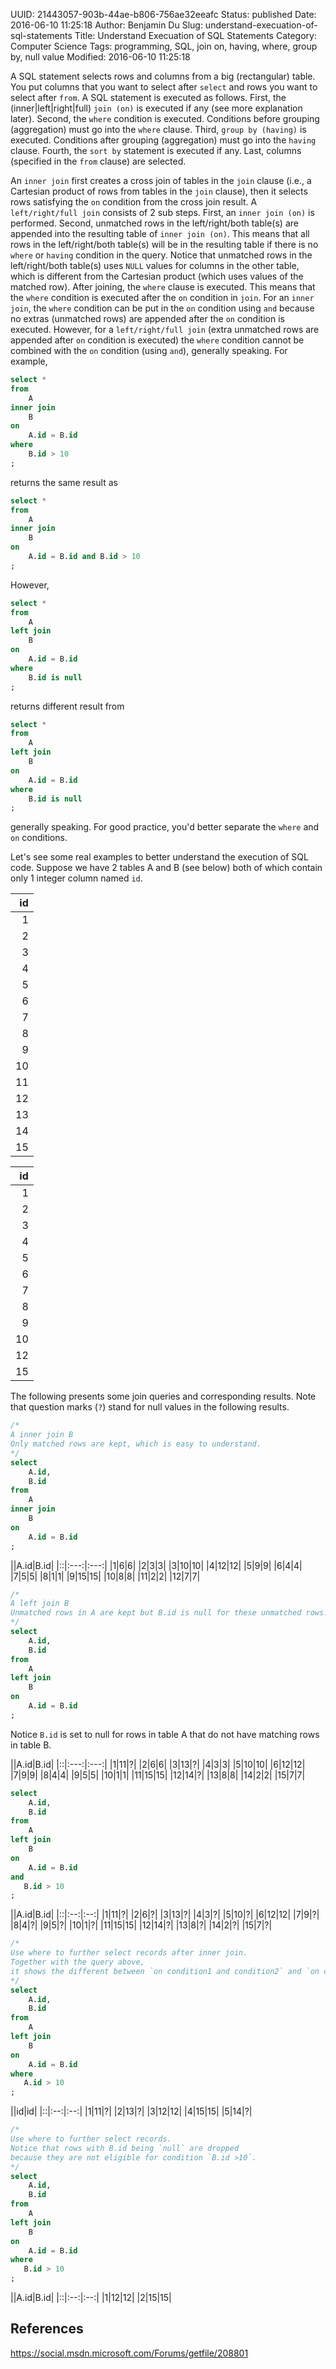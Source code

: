 UUID: 21443057-903b-44ae-b806-756ae32eeafc
Status: published
Date: 2016-06-10 11:25:18
Author: Benjamin Du
Slug: understand-execuation-of-sql-statements
Title: Understand Execuation of SQL Statements
Category: Computer Science
Tags: programming, SQL, join on, having, where, group by, null value
Modified: 2016-06-10 11:25:18


A SQL statement selects rows and columns from a big (rectangular) table. 
You put columns that you want to select after `select` 
and rows you want to select after `from`.
A SQL statement is executed as follows.
First, 
the (inner|left|right|full) `join (on)` is executed if any (see more explanation later).
Second, 
the `where` condition is executed. Conditions before grouping (aggregation) must go into the `where` clause.
Third, 
`group by (having)` is executed. 
Conditions after grouping (aggregation) must go into the `having` clause.
Fourth, 
the `sort by` statement is executed if any.
Last, columns (specified in the `from` clause) are selected.

An `inner join` first creates a cross join of tables in the `join` clause 
(i.e., a Cartesian product of rows from tables in the `join` clause), 
then it selects rows satisfying the `on` condition from the cross join result. 
A `left/right/full join` consists of 2 sub steps. 
First, an `inner join (on)` is performed. 
Second, unmatched rows in the left/right/both table(s) are appended into the resulting table of `inner join (on)`. 
This means that all rows in the left/right/both table(s) will be in the resulting table
if there is no `where` or `having` condition in the query.
Notice that unmatched rows in the left/right/both table(s) uses `NULL` values for columns in the other table,
which is different from the Cartesian product (which uses values of the matched row). 
After joining, 
the `where` clause is executed. 
This means that the `where` condition is executed after the `on` condition in `join`. 
For an `inner join`, 
the `where` condition can be put in the `on` condition 
using `and` because no extras (unmatched rows) are appended after the `on` condition is executed. 
However, for a `left/right/full join` (extra unmatched rows are appended after `on` condition is executed) 
the `where` condition cannot be combined with the `on` condition (using `and`), generally speaking. 
For example,
```SQL
select *
from 
    A
inner join 
    B
on
    A.id = B.id
where 
    B.id > 10
;
```
returns the same result as 
```SQL
select *
from 
    A
inner join 
    B
on
    A.id = B.id and B.id > 10
;
```
However, 
```SQL
select *
from 
    A
left join 
    B
on
    A.id = B.id
where 
    B.id is null
;
```
returns different result from
```SQL
select *
from 
    A
left join 
    B
on
    A.id = B.id
where 
    B.id is null
;
```
generally speaking. 
For good practice, you'd better separate the `where` and `on` conditions.

Let's see some real examples to better understand the execution of SQL code.
Suppose we have 2 tables A and B (see below) both of which contain only 1 integer column named `id`.

|id|
|--:|
|1|
|2|
|3|
|4|
|5|
|6|
|7|
|8|
|9|
|10|
|11|
|12|
|13|
|14|
|15|

|id|
|--:|
|1|
|2|
|3|
|4|
|5|
|6|
|7|
|8|
|9|
|10|
|12|
|15|

The following presents some join queries and corresponding results.
Note that question marks (`?`) stand for null values in the following results.
```SQL
/*
A inner join B
Only matched rows are kept, which is easy to understand.
*/
select 
    A.id,
    B.id
from
    A
inner join
    B
on
    A.id = B.id
;
```
||A.id|B.id|
|::|:---:|:---:|
|1|6|6|
|2|3|3|
|3|10|10|
|4|12|12|
|5|9|9|
|6|4|4|
|7|5|5|
|8|1|1|
|9|15|15|
|10|8|8|
|11|2|2|
|12|7|7|
```SQL
/*
A left join B
Unmatched rows in A are kept but B.id is null for these unmatched rows.
*/
select 
    A.id,
    B.id
from
    A
left join
    B
on
    A.id = B.id
;
```
Notice `B.id` is set to null for rows in table A that do not have matching rows in table B.

||A.id|B.id|
|::|:---:|:---:|
|1|11|?|
|2|6|6|
|3|13|?|
|4|3|3|
|5|10|10|
|6|12|12|
|7|9|9|
|8|4|4|
|9|5|5|
|10|1|1|
|11|15|15|
|12|14|?|
|13|8|8|
|14|2|2|
|15|7|7|
```SQL
select 
    A.id,
    B.id
from
    A
left join
    B
on
    A.id = B.id
and 
   B.id > 10 
;
```
||A.id|B.id|
|::|:--:|:--:|
|1|11|?|
|2|6|?|
|3|13|?|
|4|3|?|
|5|10|?|
|6|12|12|
|7|9|?|
|8|4|?|
|9|5|?|
|10|1|?|
|11|15|15|
|12|14|?|
|13|8|?|
|14|2|?|
|15|7|?|
```SQL
/*
Use where to further select records after inner join.
Together with the query above, 
it shows the different between `on condition1 and condition2` and `on condition1 where condition2`.
*/
select 
    A.id,
    B.id
from
    A
left join
    B
on
    A.id = B.id
where 
   A.id > 10 
;
```
||id|id|
|::|:--:|:--:|
|1|11|?|
|2|13|?|
|3|12|12|
|4|15|15|
|5|14|?|
```SQL
/*
Use where to further select records. 
Notice that rows with B.id being `null` are dropped 
because they are not eligible for condition `B.id >10`.
*/
select 
    A.id,
    B.id
from
    A
left join
    B
on
    A.id = B.id
where 
   B.id > 10 
;
```
||A.id|B.id|
|::|:--:|:--:|
|1|12|12|
|2|15|15|



## References

https://social.msdn.microsoft.com/Forums/getfile/208801
